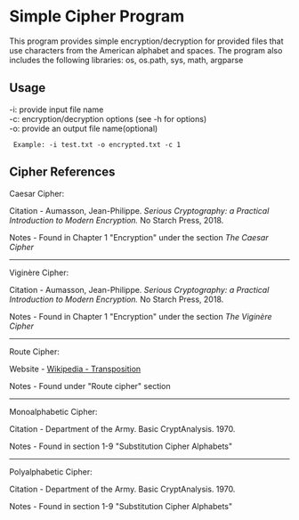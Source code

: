 # Simple Cipher Program

This program provides simple encryption/decryption for provided files that use characters from the American alphabet and
spaces. The program also includes the following libraries: os, os.path, sys, math, argparse

## Usage

-i: provide input file name  
-c: encryption/decryption options (see -h for options)  
-o: provide an output file name(optional)  

```
 Example: -i test.txt -o encrypted.txt -c 1
```

## Cipher References

Caesar Cipher:

Citation - Aumasson, Jean-Philippe. *Serious Cryptography: a Practical Introduction to Modern Encryption.*
No Starch Press, 2018.

Notes - Found in Chapter 1 "Encryption" under the section *The Caesar Cipher*

---

Viginère Cipher:

Citation - Aumasson, Jean-Philippe. *Serious Cryptography: a Practical Introduction to Modern Encryption.*
No Starch Press, 2018.

Notes - Found in Chapter 1 "Encryption" under the section *The Viginère Cipher*

---

Route Cipher:

Website - [Wikipedia - Transposition](https://en.wikipedia.org/wiki/Transposition_cipher)

Notes - Found under "Route cipher" section

---

Monoalphabetic Cipher: 

Citation - Department of the Army. Basic CryptAnalysis. 1970.

Notes - Found in section 1-9 "Substitution Cipher Alphabets"

---

Polyalphabetic Cipher: 

Citation - Department of the Army. Basic CryptAnalysis. 1970.

Notes - Found in section 1-9 "Substitution Cipher Alphabets"



